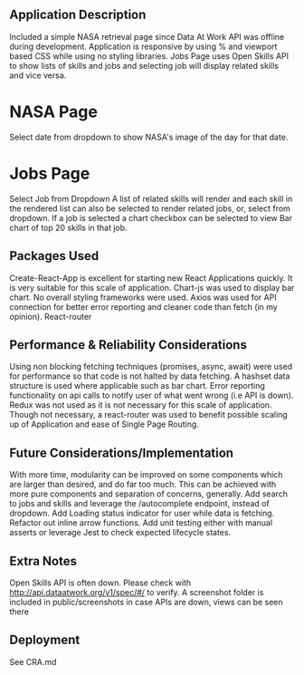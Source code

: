 ## Application Description
Included a simple NASA retrieval page since Data At Work API was offline during development.
Application is responsive by using % and viewport based CSS while using no styling libraries.
Jobs Page uses Open Skills API to show lists of skills and jobs and selecting job will display related skills and vice versa.  

# NASA Page
Select date from dropdown to show NASA's image of the day for that date.

# Jobs Page
Select Job from Dropdown
A list of related skills will render and each skill in the rendered list can also be selected to render related jobs, or, select from dropdown.
If a job is selected a chart checkbox can be selected to view Bar chart of top 20 skills in that job.

## Packages Used
Create-React-App is excellent for starting new React Applications quickly. It is very suitable for this scale of application.
Chart-js was used to display bar chart.
No overall styling frameworks were used.
Axios was used for API connection for better error reporting and cleaner code than fetch (in my opinion).
React-router

## Performance & Reliability Considerations
Using non blocking fetching techniques (promises, async, await) were used for performance so that code is not halted by data fetching.
A hashset data structure is used where applicable such as bar chart. 
Error reporting functionality on api calls to notify user of what went wrong (i.e API is down).
Redux was not used as it is not necessary for this scale of application.
Though not necessary, a react-router was used to benefit possible scaling up of Application and ease of Single Page Routing. 

## Future Considerations/Implementation
With more time, modularity can be improved on some components which are larger than desired, and do far too much. This can be achieved with more pure components and separation of concerns, generally.
Add search to jobs and skills and leverage the /autocomplete endpoint, instead of dropdown.
Add Loading status indicator for user while data is fetching.
Refactor out inline arrow functions.
Add unit testing either with manual asserts or leverage Jest to check expected lifecycle states.

## Extra Notes
Open Skills API is often down.
Please check with http://api.dataatwork.org/v1/spec/#/ to verify.
A screenshot folder is included in public/screenshots in case APIs are down, views can be seen there

## Deployment
See CRA.md
